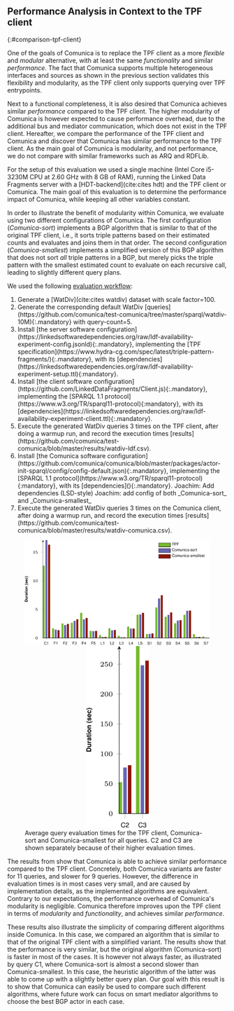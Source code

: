 ## Performance Analysis in Context to the TPF client
{:#comparison-tpf-client}

One of the goals of Comunica is to replace the TPF client as a more *flexible* and *modular* alternative,
with at least the same *functionality* and similar *performance*.
The fact that Comunica supports multiple heterogeneous interfaces and sources as shown in the previous section
validates this flexibility and modularity, as the TPF client only supports querying over TPF entrypoints.

Next to a functional completeness, it is also desired that Comunica achieves similar *performance* compared to the TPF client.
The higher modularity of Comunica is however expected to cause performance overhead,
due to the additional bus and mediator communication, which does not exist in the TPF client.
Hereafter, we compare the performance of the TPF client and Comunica
and discover that Comunica has similar performance to the TPF client.
As the main goal of Comunica is modularity, and not performance, we do not compare with similar frameworks such as ARQ and RDFLib.

For the setup of this evaluation we used a single machine (Intel Core i5-3230M CPU at 2.60 GHz with 8 GB of RAM),
running the Linked Data Fragments server with a [HDT-backend](cite:cites hdt) and the TPF client or Comunica.
The main goal of this evaluation is to determine the performance impact of Comunica,
while keeping all other variables constant.

In order to illustrate the benefit of modularity within Comunica,
we evaluate using two different configurations of Comunica.
The first configuration (_Comunica-sort_) implements a BGP algorithm that is similar to that of the original TPF client,
i.e., it sorts triple patterns based on their estimated counts and evaluates and joins them in that order.
The second configuration (_Comunica-smallest_) implements a simplified version of this BGP algorithm that does not sort _all_ triple patterns in a BGP,
but merely picks the triple pattern with the smallest estimated count to evaluate on each recursive call, leading to slightly different query plans.

We used the following <a about="#evaluation-workflow" content="Comunica evaluation workflow" href="#evaluation-workflow" property="rdfs:label" rel="cc:license" resource="https://creativecommons.org/licenses/by/4.0/">evaluation workflow</a>:

<ol id="evaluation-workflow" property="schema:hasPart" resource="#evaluation-workflow" typeof="opmw:WorkflowTemplate" markdown="1">
<li id="workflow-data" about="#workflow-data" typeof="opmw:WorkflowTemplateProcess" rel="opmw:isStepOfTemplate" resource="#evaluation-workflow" property="rdfs:label" markdown="1">
  Generate a [WatDiv](cite:cites watdiv) dataset with scale factor=100.
</li>
<li id="workflow-queries" about="#workflow-queries" typeof="opmw:WorkflowTemplateProcess" rel="opmw:isStepOfTemplate" resource="#evaluation-workflow" property="rdfs:label" markdown="1">
  Generate the corresponding default WatDiv [queries](https://github.com/comunica/test-comunica/tree/master/sparql/watdiv-10M){:.mandatory} with query-count=5.
</li>
<li id="workflow-tpf-server" about="#workflow-tpf-server" typeof="opmw:WorkflowTemplateProcess" rel="opmw:isStepOfTemplate" resource="#evaluation-workflow" property="rdfs:label" markdown="1">
  Install [the server software configuration](https://linkedsoftwaredependencies.org/raw/ldf-availability-experiment-config.jsonld){:.mandatory}, implementing the [TPF specification](https://www.hydra-cg.com/spec/latest/triple-pattern-fragments/){:.mandatory}, with its [dependencies](https://linkedsoftwaredependencies.org/raw/ldf-availability-experiment-setup.ttl){:mandatory}.
</li>
<li id="workflow-tpf-client" about="#workflow-tpf-client" typeof="opmw:WorkflowTemplateProcess" rel="opmw:isStepOfTemplate" resource="#evaluation-workflow" property="rdfs:label" markdown="1">
  Install [the client software configuration](https://github.com/LinkedDataFragments/Client.js){:.mandatory}, implementing the [SPARQL 1.1 protocol](https://www.w3.org/TR/sparql11-protocol){:mandatory}, with its [dependencies](https://linkedsoftwaredependencies.org/raw/ldf-availability-experiment-client.ttl){:.mandatory}.
</li>
<li id="workflow-tpf-run" about="#workflow-tpf-run" typeof="opmw:WorkflowTemplateProcess" rel="opmw:isStepOfTemplate" resource="#evaluation-workflow" property="rdfs:label" markdown="1">
  Execute the generated WatDiv queries 3 times on the TPF client, after doing a warmup run, and record the execution times [results](https://github.com/comunica/test-comunica/blob/master/results/watdiv-ldf.csv).
</li>
<li id="workflow-comunica" about="#workflow-comunica" typeof="opmw:WorkflowTemplateProcess" rel="opmw:isStepOfTemplate" resource="#evaluation-workflow" property="rdfs:label" markdown="1">
  Install [the Comunica software configuration](https://github.com/comunica/comunica/blob/master/packages/actor-init-sparql/config/config-default.json){:.mandatory}, implementing the [SPARQL 1.1 protocol](https://www.w3.org/TR/sparql11-protocol){:mandatory}, with its [dependencies](){:.mandatory}.
  <span class="comment" data-author="RT">Joachim: Add dependencies (LSD-style)</span>
  <span class="comment" data-author="RV">Joachim: add config of both _Comunica-sort_ and _Comunica-smallest_</span>
</li>
<li id="workflow-comunica-run" about="#workflow-comunica-run" typeof="opmw:WorkflowTemplateProcess" rel="opmw:isStepOfTemplate" resource="#evaluation-workflow" property="rdfs:label" markdown="1">
  Execute the generated WatDiv queries 3 times on the Comunica client, after doing a warmup run, and record the execution times [results](https://github.com/comunica/test-comunica/blob/master/results/watdiv-comunica.csv).
</li>
</ol>

<figure id="performance-average">
<center>
<img src="img/avg.svg" alt="[performance-average]" class="plot">
<img src="img/avg_c23.svg" alt="[performance-average]" class="plot">
</center>
<figcaption markdown="block">
Average query evaluation times for the TPF client, Comunica-sort and Comunica-smallest for all queries.
C2 and C3 are shown separately because of their higher evaluation times.
</figcaption>
</figure>

The results from [](#performance-average) show that Comunica is able to achieve similar performance compared to the TPF client.
Concretely, both Comunica variants are faster for 11 queries, and slower for 9 queries.
However, the difference in evaluation times is in most cases very small,
and are caused by implementation details, as the implemented algorithms are equivalent.
Contrary to our expectations, the performance overhead of Comunica's modularity is negligible.
Comunica therefore improves upon the TPF client in terms of *modularity* and *functionality*, and achieves similar *performance*.

These results also illustrate the simplicity of comparing different algorithms inside Comunica.
In this case, we compared an algorithm that is similar to that of the original TPF client with a simplified variant.
The results show that the performance is very similar, but the original algorithm (Comunica-sort) is faster in most of the cases.
It is however not always faster, as illustrated by query C1, where Comunica-sort is almost a second slower than Comunica-smallest.
In this case, the heuristic algorithm of the latter was able to come up with a slightly better query plan.
Our goal with this result is to show that Comunica can easily be used to compare such different algorithms,
where future work can focus on smart mediator algorithms to choose the best BGP actor in each case.
